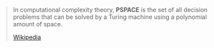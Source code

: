 > In computational complexity theory, **PSPACE** is the set of all decision problems that can be solved by a Turing machine using a polynomial amount of space.
>
> [Wikipedia](https://en.wikipedia.org/wiki/PSPACE)

